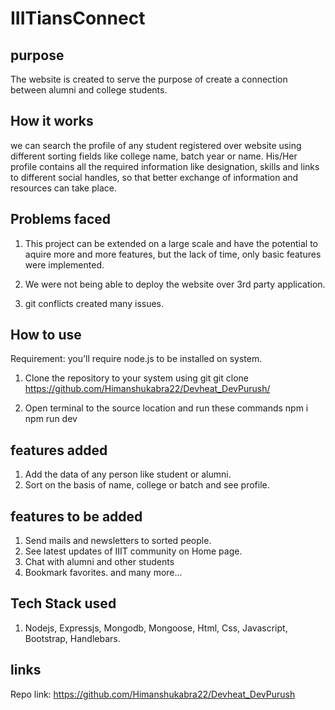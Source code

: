 
# IIITiansConnect
## purpose

The website is created to serve the purpose of create a connection between alumni and college students.

## How it works
we can search the profile of any student registered over website using different sorting fields like college name, batch year or  name.
His/Her profile contains all the required information like designation, skills and links to different social handles, so that better exchange of information and resources can take place.

## Problems faced

1. This project can be extended on a large scale and have the potential to aquire more and more features, but the lack of time, only basic features were implemented.

2. We were not being able to deploy the website over 3rd party application.

3. git conflicts created many issues.

## How to use

Requirement: you'll require node.js to be installed on system.

1. Clone the repository to your system using git
    git clone https://github.com/Himanshukabra22/Devheat_DevPurush/

2. Open terminal to the source location and run these commands
    npm i
    npm run dev

## features added

1. Add the data of any person like student or alumni.
2. Sort on the basis of name, college or batch and see profile.

## features to be added

1. Send mails and newsletters to sorted  people.
2. See latest updates of IIIT community on Home page.
3. Chat with alumni and other students
4. Bookmark favorites.
and many more...

## Tech Stack used
1. Nodejs, Expressjs, Mongodb, Mongoose, Html, Css, Javascript, Bootstrap, Handlebars.

## links

Repo link: https://github.com/Himanshukabra22/Devheat_DevPurush
